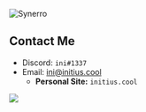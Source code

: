 <p align="left"> <img src="https://komarev.com/ghpvc/?username=Synerro" alt="Synerro" /> </p>

## Contact Me
- Discord: `ini#1337`
- Email: ini@initius.cool
  - **Personal Site:** `initius.cool`


![](https://github-readme-stats.vercel.app/api?username=Synerro&amp;show_icons=true&theme=radical)

